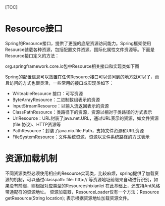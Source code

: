 [TOC]
# Resource接口
Spring的Resource接口，提供了更强的底层资源访问能力。Spring框架使用Resource装载各种资源，包括配置文件资源、国际化属性文件资源等。下面是Resource接口定义的方法：


org.springframework.core.io包中Resource相关接口和实现类如下图


Spring的配置信息可以放置在任何Resource接口可以访问到的地方就可以了，而且访问的方式也很灵活，一些常用的接口或实现类如下：
* WriteableResource 接口：可写资源
* ByteArrayResource：二进制数组表示的资源
* InputStreamResource：以输入流返回表示的资源
* ClassPathResource：类路径下的资源，资源以相对于类路径的方式表示
* UrlResource：URL封装了java.net.URL，通过URL表示的资源，如文件资源(file:协议)、HTTP资源等
* PathResource：封装了java.nio.file.Path，支持文件资源和URL资源
* FileSystemResource：文件系统资源，资源以文件系统路径的方式表示

# 资源加载机制
不同资源类型必须使用相应的Resource实现类，比较麻烦，spring提供了加载资源的机制，可以通过classpath: file: http://  等资源地址前缀来自动进行识别，如果没有前缀，则根据对应类型的Resourceshixianlei 在此基础上，还支持Ant风格带通配符的资源地址。
资源加载器，ResourceLoader仅有一个方法：Resource getResource(String location); 表示根据资源地址加载资源文件。

